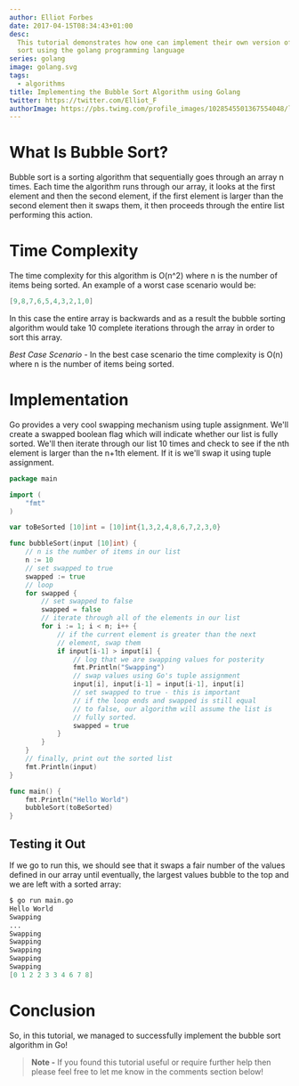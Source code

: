 ```yaml
---
author: Elliot Forbes
date: 2017-04-15T08:34:43+01:00
desc:
  This tutorial demonstrates how one can implement their own version of bubble
  sort using the golang programming language
series: golang
image: golang.svg
tags:
  - algorithms
title: Implementing the Bubble Sort Algorithm using Golang
twitter: https://twitter.com/Elliot_F
authorImage: https://pbs.twimg.com/profile_images/1028545501367554048/lzr43cQv_400x400.jpg
---
```


# What Is Bubble Sort?

Bubble sort is a sorting algorithm that sequentially goes through an array n
times. Each time the algorithm runs through our array, it looks at the first
element and then the second element, if the first element is larger than the
second element then it swaps them, it then proceeds through the entire list
performing this action.

# Time Complexity

The time complexity for this algorithm is O(n^2) where n is the number of items
being sorted. An example of a worst case scenario would be:

```go
[9,8,7,6,5,4,3,2,1,0]
```

In this case the entire array is backwards and as a result the bubble sorting
algorithm would take 10 complete iterations through the array in order to sort
this array.

_Best Case Scenario_ - In the best case scenario the time complexity is O(n)
where n is the number of items being sorted.

# Implementation

Go provides a very cool swapping mechanism using tuple assignment. We'll create
a swapped boolean flag which will indicate whether our list is fully sorted.
We'll then iterate through our list 10 times and check to see if the nth element
is larger than the n+1th element. If it is we'll swap it using tuple assignment.

```go
package main

import (
    "fmt"
)

var toBeSorted [10]int = [10]int{1,3,2,4,8,6,7,2,3,0}

func bubbleSort(input [10]int) {
    // n is the number of items in our list
    n := 10
    // set swapped to true
    swapped := true
    // loop
    for swapped {
        // set swapped to false
        swapped = false
        // iterate through all of the elements in our list
        for i := 1; i < n; i++ {
            // if the current element is greater than the next
            // element, swap them
            if input[i-1] > input[i] {
                // log that we are swapping values for posterity
                fmt.Println("Swapping")
                // swap values using Go's tuple assignment
                input[i], input[i-1] = input[i-1], input[i]
                // set swapped to true - this is important
                // if the loop ends and swapped is still equal
                // to false, our algorithm will assume the list is
                // fully sorted.
                swapped = true
            }
        }
    }
    // finally, print out the sorted list
    fmt.Println(input)
}

func main() {
    fmt.Println("Hello World")
    bubbleSort(toBeSorted)
}
```

## Testing it Out

If we go to run this, we should see that it swaps a fair number of the values
defined in our array until eventually, the largest values bubble to the top and
we are left with a sorted array:

```s
$ go run main.go
Hello World
Swapping
...
Swapping
Swapping
Swapping
Swapping
Swapping
[0 1 2 2 3 3 4 6 7 8]
```

# Conclusion

So, in this tutorial, we managed to successfully implement the bubble sort
algorithm in Go!

> **Note -** If you found this tutorial useful or require further help then
> please feel free to let me know in the comments section below!
